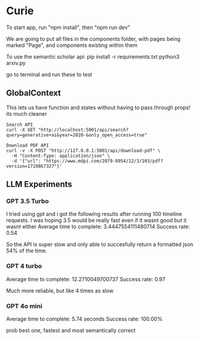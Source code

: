 # Curie
To start app, run "npm install", then "npm run dev"

We are going to put all files in the components folder, with pages being marked "Page", and components existing within them


To use the semantic scholar api:
pip install -r requirements.txt
python3 arxiv.py

go to terminal and run these to test

## GlobalContext
This lets us have function and states without having to pass through props! its much cleaner
```
Search API
curl -X GET "http://localhost:5001/api/search?query=generative+ai&year=2020-&only_open_access=true"

Download PDF API
curl -v -X POST "http://127.0.0.1:5001/api/download-pdf" \
  -H "Content-Type: application/json" \
  -d '{"url": "https://www.mdpi.com/2079-8954/12/3/103/pdf?version=1710867327"}'

```

## LLM Experiments
### GPT 3.5 Turbo
I tried using gpt and i got the following results after running 100 timeline requests. I was hoping 3.5 would be really fast even if it wasnt good but it wasnt either
Average time to complete: 3.4447554111480714
Success rate: 0.54

So the API is super slow and only able to succesfully return a formatted json 54% of the time.

### GPT 4 turbo

Average time to complete: 12.2710049700737
Success rate: 0.97

Much more reliable, but like 4 times as slow


### GPT 4o mini

Average time to complete: 5.74 seconds
Success rate: 100.00%

prob best one, fastest and most semantically correct



